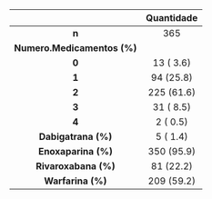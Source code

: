 

|            &nbsp;             |  Quantidade   |
|:-----------------------------:|:----------:|
|             **n**             |    365     |
|  **Numero.Medicamentos (%)**  |            |
|             **0**             | 13 ( 3.6)  |
|             **1**             | 94 (25.8)  |
|             **2**             | 225 (61.6) |
|             **3**             | 31 ( 8.5)  |
|             **4**             |  2 ( 0.5)  |
|   **Dabigatrana (%)**   |  5 ( 1.4)  |
|   **Enoxaparina (%)**   | 350 (95.9) |
|  **Rivaroxabana (%)**   | 81 (22.2)  |
|    **Warfarina (%)**    | 209 (59.2) |

